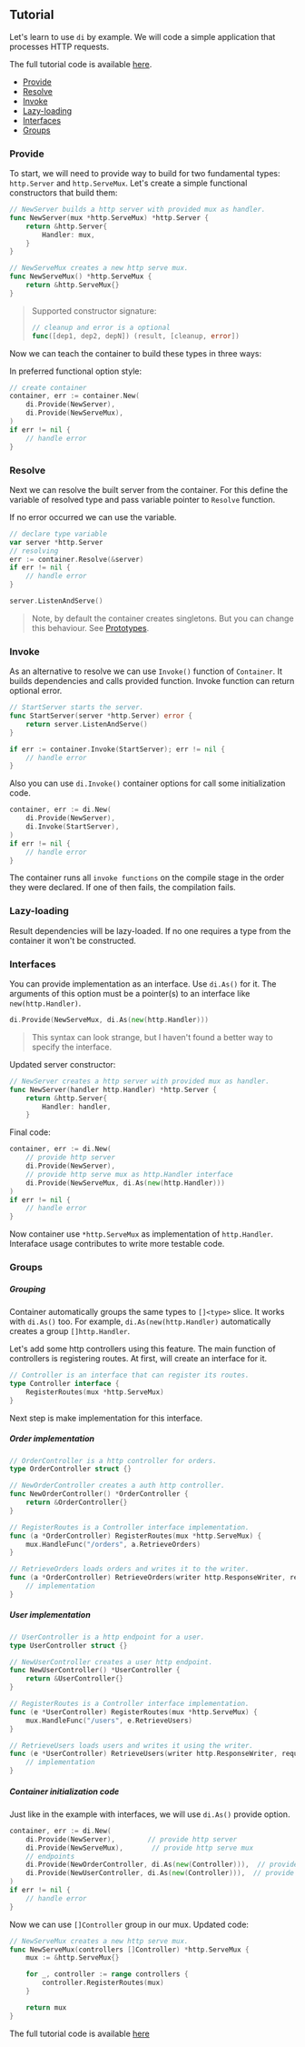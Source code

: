 ## Tutorial

Let's learn to use `di` by example. We will code a simple application
that processes HTTP requests.

The full tutorial code is available [here](./../_examples/tutorial/main.go).

- [Provide](#provide)
- [Resolve](#resolve)
- [Invoke](#invoke)
- [Lazy-loading](#lazy-loading)
- [Interfaces](#interfaces)
- [Groups](#groups)

### Provide

To start, we will need to provide way to build for two fundamental types: `http.Server`
and `http.ServeMux`. Let's create a simple functional constructors that build them:

```go
// NewServer builds a http server with provided mux as handler.
func NewServer(mux *http.ServeMux) *http.Server {
	return &http.Server{
		Handler: mux,
	}
}

// NewServeMux creates a new http serve mux.
func NewServeMux() *http.ServeMux {
	return &http.ServeMux{}
}
```

> Supported constructor signature:
>
> ```go
> // cleanup and error is a optional
> func([dep1, dep2, depN]) (result, [cleanup, error])
> ```

Now we can teach the container to build these types in three ways:

In preferred functional option style:

```go
// create container
container, err := container.New(
	di.Provide(NewServer),
	di.Provide(NewServeMux),
)
if err != nil {
    // handle error
}
```

### Resolve

Next we can resolve the built server from the container. For this define the
variable of resolved type and pass variable pointer to `Resolve`
function.

If no error occurred we can use the variable.

```go
// declare type variable
var server *http.Server
// resolving
err := container.Resolve(&server)
if err != nil {
	// handle error
}

server.ListenAndServe()
```

> Note, by default the container creates singletons.
> But you can change this behaviour. See [Prototypes](.#prototypes).

### Invoke

As an alternative to resolve we can use `Invoke()` function of `Container`. It builds
dependencies and calls provided function. Invoke function can return optional error.

```go
// StartServer starts the server.
func StartServer(server *http.Server) error {
    return server.ListenAndServe()
}

if err := container.Invoke(StartServer); err != nil {
	// handle error
}
```

Also you can use `di.Invoke()` container options for call some initialization code.

```go
container, err := di.New(
	di.Provide(NewServer),
	di.Invoke(StartServer),
)
if err != nil {
    // handle error
}
```

The container runs all `invoke functions` on the compile stage in the order they were declared. If one of then fails, the
compilation fails.

### Lazy-loading

Result dependencies will be lazy-loaded. If no one requires a type from
the container it won't be constructed.

### Interfaces

You can provide implementation as an interface. Use `di.As()` for it.
The arguments of this option must be a pointer(s) to an interface like `new(http.Handler)`.

```go
di.Provide(NewServeMux, di.As(new(http.Handler)))
```

> This syntax can look strange, but I haven't found a better way to
> specify the interface.

Updated server constructor:

```go
// NewServer creates a http server with provided mux as handler.
func NewServer(handler http.Handler) *http.Server {
	return &http.Server{
		Handler: handler,
	}

```

Final code:

```go
container, err := di.New(
	// provide http server
	di.Provide(NewServer),
	// provide http serve mux as http.Handler interface
	di.Provide(NewServeMux, di.As(new(http.Handler)))
)
if err != nil {
    // handle error
}
```

Now container use `*http.ServeMux` as implementation of `http.Handler`. 
Interaface usage contributes to write more testable code.

### Groups

##### Grouping

Container automatically groups the same types to `[]<type>` slice. It works with `di.As()` too.
For example, `di.As(new(http.Handler)` automatically creates a group
`[]http.Handler`.

Let's add some http controllers using this feature. The main function of controllers is registering routes. At first, will create an interface for it.

```go
// Controller is an interface that can register its routes.
type Controller interface {
	RegisterRoutes(mux *http.ServeMux)
}
```

Next step is make implementation for this interface.

##### Order implementation

```go
// OrderController is a http controller for orders.
type OrderController struct {}

// NewOrderController creates a auth http controller.
func NewOrderController() *OrderController {
	return &OrderController{}
}

// RegisterRoutes is a Controller interface implementation.
func (a *OrderController) RegisterRoutes(mux *http.ServeMux) {
	mux.HandleFunc("/orders", a.RetrieveOrders)
}

// RetrieveOrders loads orders and writes it to the writer.
func (a *OrderController) RetrieveOrders(writer http.ResponseWriter, request *http.Request) {
	// implementation
}
```

##### User implementation

```go
// UserController is a http endpoint for a user.
type UserController struct {}

// NewUserController creates a user http endpoint.
func NewUserController() *UserController {
	return &UserController{}
}

// RegisterRoutes is a Controller interface implementation.
func (e *UserController) RegisterRoutes(mux *http.ServeMux) {
	mux.HandleFunc("/users", e.RetrieveUsers)
}

// RetrieveUsers loads users and writes it using the writer.
func (e *UserController) RetrieveUsers(writer http.ResponseWriter, request *http.Request) {
    // implementation
}
```

##### Container initialization code

Just like in the example with interfaces, we will use `di.As()`
provide option.

```go
container, err := di.New(
	di.Provide(NewServer),        // provide http server
	di.Provide(NewServeMux),       // provide http serve mux
	// endpoints
	di.Provide(NewOrderController, di.As(new(Controller))),  // provide order controller
	di.Provide(NewUserController, di.As(new(Controller))),  // provide user controller
)
if err != nil {
    // handle error
}
```

Now we can use `[]Controller` group in our mux. Updated code:

```go
// NewServeMux creates a new http serve mux.
func NewServeMux(controllers []Controller) *http.ServeMux {
	mux := &http.ServeMux{}

	for _, controller := range controllers {
		controller.RegisterRoutes(mux)
	}

	return mux
}
```

The full tutorial code is available [here](./../_examples/tutorial/main.go)